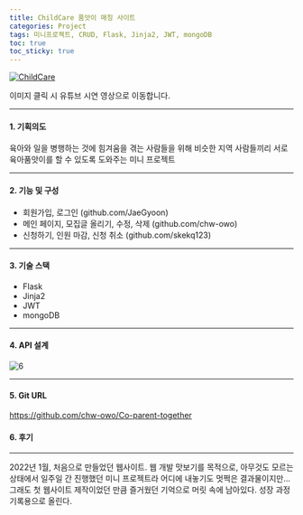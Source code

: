 ```yaml
---
title: ChildCare 품앗이 매칭 사이트
categories: Project
tags: 미니프로젝트, CRUD, Flask, Jinja2, JWT, mongoDB
toc: true
toc_sticky: true
---
```


[![ChildCare](https://user-images.githubusercontent.com/96677719/149271865-e6e5d7e5-b8ef-4ad1-8428-b52c5c5f65f7.png)](https://youtu.be/aFWosYimem0) 

 
이미지 클릭 시 유튜브 시연 영상으로 이동합니다.

______________________

#### 1. 기획의도

육아와 일을 병행하는 것에 힘겨움을 겪는 사람들을 위해 비슷한 지역 사람들끼리 서로 육아품앗이를 할 수 있도록 도와주는 미니 프로젝트

______________

#### 2. 기능 및 구성
  + 회원가입, 로그인 (github.com/JaeGyoon)
  + 메인 페이지, 모집글 올리기, 수정, 삭제 (github.com/chw-owo)
  + 신청하기, 인원 마감, 신청 취소 (github.com/skekq123)

_____________

#### 3. 기술 스택
  + Flask
  + Jinja2
  + JWT
  + mongoDB

________________

#### 4. API 설계

![6](https://user-images.githubusercontent.com/45589210/148733888-caa9f58e-0713-4784-bd79-d35f824abb6f.jpg)

______________________

#### 5. Git URL

https://github.com/chw-owo/Co-parent-together

#### 6. 후기
______________________

2022년 1월, 처음으로 만들었던 웹사이트. 웹 개발 맛보기를 목적으로, 아무것도 모르는 상태에서 일주일 간 진행했던 미니 프로젝트라 어디에 내놓기도 멋쩍은 결과물이지만... 그래도 첫 웹사이트 제작이었던 만큼 즐거웠던 기억으로 머릿 속에 남아있다. 성장 과정 기록용으로 올린다. 